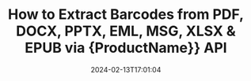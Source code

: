 ---
############################# Static ############################
layout: "auto-gen-parser"
date: 2024-02-13T17:01:04
draft: false
otherformats: vsdm vsdx vssm vssx vstm vstx vsx vtx xlam xls xlsb xlsm xlsx xlt xltm xltx

############################# Head ############################
head_title: "Extract Barcodes from Excel, Word, PDF & Other Document via Java API"
head_description: "GroupDocs.Parser for Java enables software developers to extract Barcodes from PDF, MS Excel, Word, PowerPoint,  Outlook, OneNote & more docs inside Java Apps."

############################# Header ############################
title: "How to Extract Barcodes from PDF, DOCX, PPTX, EML, MSG,  XLSX & EPUB via {ProductName}} API"
description: "GroupDocs.Parser for Java API enables software developers to extract Barcodes from PDF, Word (DOC, DOCX), Excel (XLS, XLSX), PowerPoint( PPT, PPTX), Outlook ( EML, MSG)  & many other documents Page Area."
bg_image: "https://cms.admin.containerize.com/templates/aspose/App_Themes/V3/images/bg/header1.png"
bg_overlay: false
button:
    enable: true
    icon: "fas fa-arrow-down"
    label: "Download Free Trial"
    link: "https://downloads.groupdocs.com/parser/java"

############################# SubMenu ############################
submenu:
    enable: true

    left:
        img_alt: "GroupDocs.Parser for Java"
        image: "https://cms.admin.containerize.com/templates/groupdocs/images/product-logos/90x90-noborder/groupdocs-parser-java.png"
        product: "GroupDocs.Parser"
        platform: "Java"

    middle:
        button:

            # button loop
            - link: "https://apireference.groupdocs.com/parser/java"
              text: "API Reference"

            # button loop
            - link: "https://github.com/groupdocs-parser"
              text: "Code Examples"

            # button loop
            - link: "https://products.groupdocs.app/parser/family"
              text: "Live Demos"

            # button loop
            - link: "https://purchase.groupdocs.com/pricing/parser/java"
              text: "Pricing"

    right:
        link_download: "https://downloads.groupdocs.com/parser"
        link_learn: "https://docs.groupdocs.com/parser/java"
        link_buy: "https://purchase.groupdocs.com"

############################# About ############################
about:
    enable: true
    title: "How to Extract Barcodes from RTF files Java API?"
    content: |
        Barcodes image consists of a series of parallel black lines and white spaces of varying widths which can be used to encode information into a visual pattern. It was introduced in the 1970s and is now a universal part of commercial businesses. GroupDocs.Parser for Java is a powerful API that allows software programmers to build applications for parsing different types of documents and extract text, images and barcodes from it. It has included support for some of the most common documents types such as PDF, Emails, Ebooks, Microsoft Office formats: Word (DOC, DOCX), PowerPoint (PPT, PPTX), Excel (XLS, XLSX), Emails (EML, MSG) formats and many more.  The Java API has included support for several important features related to documents parsing and data extraction such as plain text extraction, structured text extraction, extract markdown formatted text,  extracting text from a specific page or page area,  extract barcode from document, extract metadata or images and many more. 
        
        

############################# Steps ############################
steps:
    enable: true
    title_left: "Extract barcodes from RTF in Java"
    content_left: |
        [GroupDocs.Parser for Java](/parser/java/) makes it easy for Java developers to extract barcodes from a RTF file by implementing a few easy steps.
        
        * Instantiate [Parser](https://reference.groupdocs.com/net/parser/groupdocs.parser/parser) object for the initial document;
        * Check if the file supports barcode extracting;
        * Call [getBarcodes](https://reference.groupdocs.com/parser/java/com.groupdocs.parser/parser/#getBarcodes--) method and obtain collection of [PageBarcodeArea](https://reference.groupdocs.com/parser/java/com.groupdocs.parser.data/pagebarcodearea/) objects;
        * Iterate through the collection and get a barcode value.

    title_right: "Learn more about the barcode extraction"
    content_right: |
        * <a href="https://docs.groupdocs.com/parser/java/extract-barcodes-from-document/">How to extract barcodes from document</a>
        * <a href="https://docs.groupdocs.com/parser/java/extract-barcodes-from-document-page/">How to extract barcodes from document page</a>
        * <a href="https://docs.groupdocs.com/parser/java/extract-barcodes-from-document-page-area/">How to extract barcodes from document page area</a>
    
    code: |
     {{% parser/additional-styles %}}
     {{< parser/code-parser title="How to extract barcodes from RTF file using Java example code">}}

        ```java    
        // Extract barcodes from RTF file using GroupDocs.Parser API
        // Create an instance of Parser class
        try (Parser parser = new Parser(Constants.SamplePdfWithBarcodes)) {
            // // Check if the file supports barcode extracting
            if (!parser.getFeatures().isBarcodes()) {
                System.out.println("The file doesn't support barcode extracting.");
                return;
            }

            // {steps.code.scan}
            Iterable<PageBarcodeArea> barcodes = parser.getBarcodes();

            // Iterate over barcodes
            for (PageBarcodeArea barcode : barcodes) {
                // Print the page index
                System.out.println("Page: " + barcode.getPage().getIndex());
                // Print the barcode value
                System.out.println("Value: " + barcode.getValue());
            }
        }
        ```
     {{< /parser/code-parser >}}

############################# More ############################
more:
    enable: true
    title_left: "System Requirements"
    content_left: |
        GroupDocs.Parser for Java APIs are supported on all major platforms and operating systems. Before executing the code below, please make sure that you have the following prerequisites installed on your system.
        
        * Operating Systems: Microsoft Windows, Linux, MacOS
        * Development Environments: NetBeans, Intellij IDEA, Eclipse, etc.
        * Frameworks
        * Download the latest version of GroupDocs.Parser for Java from [Maven](https://repository.groupdocs.com/webapp/#/artifacts/browse/tree/General/repo/com/groupdocs/groupdocs-parser)

    title_right: "Why Use GroupDocs.Parser for Java"
    content_right: |
        * Plain text extraction support from any supported documents    
        * Documents parsing via user-defined templates    
        * Fully support structured text extraction    
        * Text searching via keyword as well as regular expression    
        * Extract formatted text, metadata, images, containers, and attachments    
        * Extract table of contents for some supported document formats    
        * Parse form data from PDF documents    
        * Extract hyperlinks from the document   

############################# Demos ############################
demos:
    enable: true
    title: "Live Demos - Extract barcodes from RTF Online"
    content: |
       Extract barcodes from RTF file right now by visiting [GroupDocs.Parser Live Demos](https://products.groupdocs.app/parser/barcodes/rtf) website.
       The live demo has the following benefits.
        
############################# About Formats ############################
about_formats:
    enable: true

############################# More Formats ############################
more_formats:
    enable: true
    title: "Extract Barcodes From Other Document Formats"
    content: |
        Java documents parse & barcodes extracting API for file formats and images. Extract data for some of the popular file formats as stated below.

############################# Back to top ###############################
back_to_top:
    enable: true
---